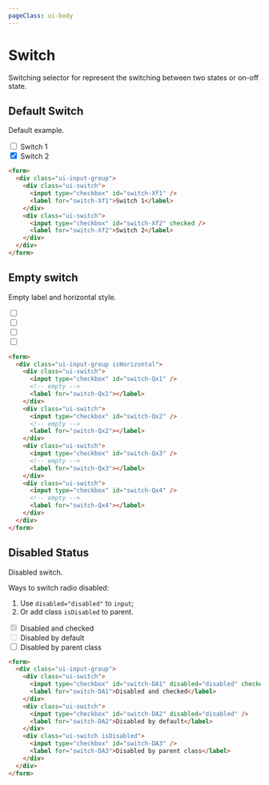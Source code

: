 ```yaml
---
pageClass: ui-body
---
```


# Switch

Switching selector for represent the switching between two states or on-off state.

## Default Switch

Default example.

<section class="ui-section">
  <form>
    <div class="ui-input-group">
      <div class="ui-switch">
        <input type="checkbox" id="switch-Xf1" />
        <label for="switch-Xf1">Switch 1</label>
      </div>
      <div class="ui-switch">
        <input type="checkbox" id="switch-Xf2" checked />
        <label for="switch-Xf2">Switch 2</label>
      </div>
    </div>
  </form>
</section>

```html
<form>
  <div class="ui-input-group">
    <div class="ui-switch">
      <input type="checkbox" id="switch-Xf1" />
      <label for="switch-Xf1">Switch 1</label>
    </div>
    <div class="ui-switch">
      <input type="checkbox" id="switch-Xf2" checked />
      <label for="switch-Xf2">Switch 2</label>
    </div>
  </div>
</form>
```

## Empty switch

Empty label and horizontal style.

<section class="ui-section">
  <form>
    <div class="ui-input-group isHorizontal">
      <div class="ui-switch">
        <input type="checkbox" id="switch-Qx1" />
        <!-- empty -->
        <label for="switch-Qx1"></label>
      </div>
      <div class="ui-switch">
        <input type="checkbox" id="switch-Qx2" />
        <!-- empty -->
        <label for="switch-Qx2"></label>
      </div>
      <div class="ui-switch">
        <input type="checkbox" id="switch-Qx3" />
        <!-- empty -->
        <label for="switch-Qx3"></label>
      </div>
      <div class="ui-switch">
        <input type="checkbox" id="switch-Qx4" />
        <!-- empty -->
        <label for="switch-Qx4"></label>
      </div>
    </div>
  </form>
</section>

```html
<form>
  <div class="ui-input-group isHorizontal">
    <div class="ui-switch">
      <input type="checkbox" id="switch-Qx1" />
      <!-- empty -->
      <label for="switch-Qx1"></label>
    </div>
    <div class="ui-switch">
      <input type="checkbox" id="switch-Qx2" />
      <!-- empty -->
      <label for="switch-Qx2"></label>
    </div>
    <div class="ui-switch">
      <input type="checkbox" id="switch-Qx3" />
      <!-- empty -->
      <label for="switch-Qx3"></label>
    </div>
    <div class="ui-switch">
      <input type="checkbox" id="switch-Qx4" />
      <!-- empty -->
      <label for="switch-Qx4"></label>
    </div>
  </div>
</form>
```

## Disabled Status

Disabled switch.

Ways to switch radio disabled:

1. Use `disabled="disabled"` to `input`;
2. Or add class `isDisabled` to parent.

<section class="ui-section">
  <form>
    <div class="ui-input-group">
      <div class="ui-switch">
        <input type="checkbox" id="switch-DA1" disabled="disabled" checked />
        <label for="switch-DA1">Disabled and checked</label>
      </div>
      <div class="ui-switch">
        <input type="checkbox" id="switch-DA2" disabled="disabled" />
        <label for="switch-DA2">Disabled by default</label>
      </div>
      <div class="ui-switch isDisabled">
        <input type="checkbox" id="switch-DA3" />
        <label for="switch-DA3">Disabled by parent class</label>
      </div>
    </div>
  </form>
</section>

```html
<form>
  <div class="ui-input-group">
    <div class="ui-switch">
      <input type="checkbox" id="switch-DA1" disabled="disabled" checked />
      <label for="switch-DA1">Disabled and checked</label>
    </div>
    <div class="ui-switch">
      <input type="checkbox" id="switch-DA2" disabled="disabled" />
      <label for="switch-DA2">Disabled by default</label>
    </div>
    <div class="ui-switch isDisabled">
      <input type="checkbox" id="switch-DA3" />
      <label for="switch-DA3">Disabled by parent class</label>
    </div>
  </div>
</form>
```
